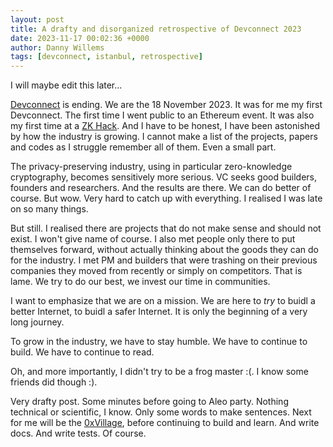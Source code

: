 ```yaml
---
layout: post
title: A drafty and disorganized retrospective of Devconnect 2023
date: 2023-11-17 00:02:36 +0000
author: Danny Willems
tags: [devconnect, istanbul, retrospective]
---
```


I will maybe edit this later...

[Devconnect](https://devconnect.org/) is ending. We are the 18 November 2023. It
was for me my first Devconnect. The first time I went public to an Ethereum
event. It was also my first time at a [ZK Hack](https://zkhack.dev/). And I have
to be honest, I have been astonished by how the industry is growing. I cannot
make a list of the projects, papers and codes as I struggle remember all of
them. Even a small part.

The privacy-preserving industry, using in particular zero-knowledge
cryptography, becomes sensitively more serious. VC seeks good builders, founders
and researchers. And the results are there. We can do better of course. But wow.
Very hard to catch up with everything. I realised I was late on so many things.

But still. I realised there are projects that do not make sense and should not
exist. I won't give name of course. I also met people only there to put
themselves forward, without actually thinking about the goods they can do for
the industry. I met PM and builders that were trashing on their previous
companies they moved from recently or simply on competitors. That is lame. We
try to do our best, we invest our time in communities.

I want to emphasize that we are on a mission. We are here to _try_ to buidl a
better Internet, to buidl a safer Internet. It is only the beginning of a very
long journey.

To grow in the industry, we have to stay humble. We have to continue to build.
We have to continue to read.

Oh, and more importantly, I didn't try to be a frog master :(. I know some
friends did though :).

Very drafty post. Some minutes before going to Aleo party. Nothing technical or
scientific, I know. Only some words to make sentences. Next for me will be the
[0xVillage](https://0xvillage.org/), before continuing to build and learn. And
write docs. And write tests. Of course.
